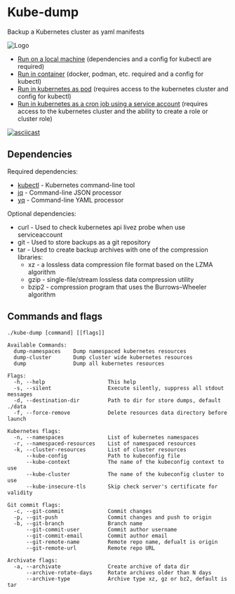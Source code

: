 # Kube-dump

Backup a Kubernetes cluster as yaml manifests

![Logo](https://raw.githubusercontent.com/WoozyMasta/kube-dump/master/extras/logo-wide.png)

* [Run on a local machine](./docs/local.md) (dependencies and a config for kubectl are required)
* [Run in container](./docs/container.md) (docker, podman, etc. required and a config for kubectl)
* [Run in kubernetes as pod](./docs/pod.md) (requires access to the kubernetes cluster and config for kubectl)
* [Run in kubernetes as a cron job using a service account](./docs/conjob.md) (requires access to the kubernetes cluster and the ability to create a role or cluster role) 

[![asciicast](https://asciinema.org/a/DEOjycqfHNa8Rrietk3mbaPvp.svg)](https://asciinema.org/a/DEOjycqfHNa8Rrietk3mbaPvp)

## Dependencies

Required dependencies:

* [kubectl](https://kubernetes.io/docs/tasks/tools/install-kubectl/) - Kubernetes command-line tool
* [jq](https://github.com/stedolan/jq) - Command-line JSON processor
* [yq](https://github.com/mikefarah/yq) - Command-line YAML processor

Optional dependencies:

* curl - Used to check kubernetes api livez probe when use serviceaccount
* git - Used to store backups as a git repository
* tar - Used to create backup archives with one of the compression libraries:
  * xz - a lossless data compression file format based on the LZMA algorithm
  * gzip - single-file/stream lossless data compression utility
  * bzip2 - compression program that uses the Burrows–Wheeler algorithm

## Commands and flags

```
./kube-dump [command] [[flags]]

Available Commands:
  dump-namespaces    Dump namespaced kubernetes resources
  dump-cluster       Dump cluster wide kubernetes resources
  dump               Dump all kubernetes resources

Flags:
  -h, --help                    This help
  -s, --silent                  Execute silently, suppress all stdout messages
  -d, --destination-dir         Path to dir for store dumps, default ./data
  -f, --force-remove            Delete resources data directory before launch

Kubernetes flags:
  -n, --namespaces              List of kubernetes namespaces
  -r, --namespaced-resources    List of namespaced resources
  -k, --cluster-resources       List of cluster resources
      --kube-config             Path to kubeconfig file
      --kube-context            The name of the kubeconfig context to use
      --kube-cluster            The name of the kubeconfig cluster to use
      --kube-insecure-tls       Skip check server's certificate for validity

Git commit flags:
  -c, --git-commit              Commit changes
  -p, --git-push                Commit changes and push to origin
  -b, --git-branch              Branch name
      --git-commit-user         Commit author username
      --git-commit-email        Commit author email
      --git-remote-name         Remote repo name, defualt is origin
      --git-remote-url          Remote repo URL

Archivate flags:
  -a, --archivate               Create archive of data dir
      --archive-rotate-days     Rotate archives older than N days
      --archive-type            Archive type xz, gz or bz2, default is tar
```
